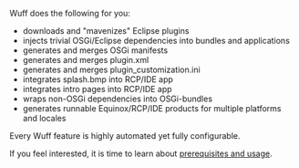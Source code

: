 Wuff does the following for you:
- downloads and "mavenizes" Eclipse plugins
- injects trivial OSGi/Eclipse dependencies into bundles and applications
- generates and merges OSGi manifests
- generates and merges plugin.xml
- generates and merges plugin_customization.ini
- integrates splash.bmp into RCP/IDE app
- integrates intro pages into RCP/IDE app
- wraps non-OSGi dependencies into OSGi-bundles
- generates runnable Equinox/RCP/IDE products for multiple platforms and locales

Every Wuff feature is highly automated yet fully configurable.

If you feel interested, it is time to learn about [prerequisites and usage](Prerequisites-and-usage).